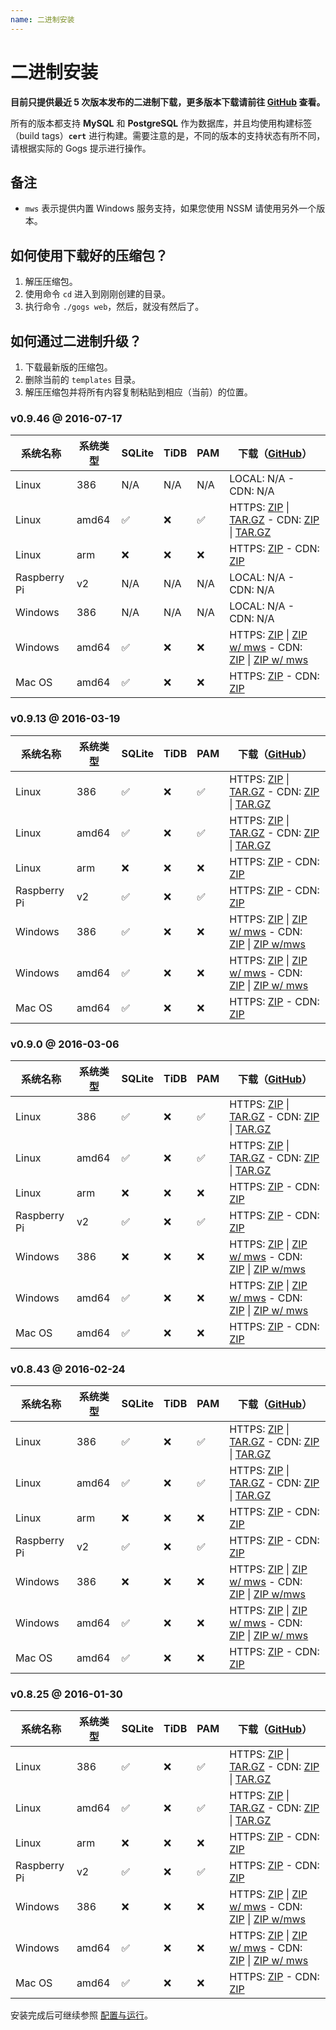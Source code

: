 ```yaml
---
name: 二进制安装
---
```


# 二进制安装

**目前只提供最近 5 次版本发布的二进制下载，更多版本下载请前往 [GitHub](https://github.com/gogits/gogs/releases?after=v0.8.25) 查看。**

所有的版本都支持 **MySQL** 和 **PostgreSQL** 作为数据库，并且均使用构建标签（build tags）**`cert`** 进行构建。需要注意的是，不同的版本的支持状态有所不同，请根据实际的 Gogs 提示进行操作。

## 备注

- `mws` 表示提供内置 Windows 服务支持，如果您使用 NSSM 请使用另外一个版本。

## 如何使用下载好的压缩包？

1. 解压压缩包。
2. 使用命令 `cd` 进入到刚刚创建的目录。
3. 执行命令 `./gogs web`，然后，就没有然后了。

## 如何通过二进制升级？

1. 下载最新版的压缩包。
2. 删除当前的 `templates` 目录。
3. 解压压缩包并将所有内容复制粘贴到相应（当前）的位置。

### v0.9.46 @ 2016-07-17

|系统名称|系统类型|SQLite|TiDB|PAM|下载（[GitHub](https://github.com/gogits/gogs/releases/tag/v0.9.46)）|
|------|----|------|----|---|--------|
|Linux|386|N/A|N/A|N/A|LOCAL: N/A - CDN: N/A|
|Linux|amd64|✅|❌|✅|HTTPS: [ZIP](https://dl.gogs.io/gogs_v0.9.46_linux_amd64.zip) \| [TAR.GZ](https://dl.gogs.io/gogs_v0.9.46_linux_amd64.tar.gz) - CDN: [ZIP](http://7d9nal.com2.z0.glb.qiniucdn.com/gogs_v0.9.46_linux_amd64.zip) \| [TAR.GZ](http://7d9nal.com2.z0.glb.qiniucdn.com/gogs_v0.9.46_linux_amd64.tar.gz)|
|Linux|arm|❌|❌|❌|HTTPS: [ZIP](https://dl.gogs.io/gogs_v0.9.46_linux_arm.zip) - CDN: [ZIP](http://7d9nal.com2.z0.glb.qiniucdn.com/gogs_v0.9.46_linux_arm.zip)|
|Raspberry Pi|v2|N/A|N/A|N/A|LOCAL: N/A - CDN: N/A|
|Windows|386|N/A|N/A|N/A|LOCAL: N/A - CDN: N/A|
|Windows|amd64|✅|❌|❌|HTTPS: [ZIP](https://dl.gogs.io/gogs_v0.9.46_windows_amd64.zip) \| [ZIP w/ mws](https://dl.gogs.io/gogs_v0.9.46_windows_amd64_mws.zip) - CDN: [ZIP](http://7d9nal.com2.z0.glb.qiniucdn.com/gogs_v0.9.46_windows_amd64.zip) \| [ZIP w/ mws](http://7d9nal.com2.z0.glb.qiniucdn.com/gogs_v0.9.46_windows_amd64_mws.zip)|
|Mac OS|amd64|✅|❌|❌|HTTPS: [ZIP](https://dl.gogs.io/gogs_v0.9.46_darwin_amd64.zip) - CDN: [ZIP](http://7d9nal.com2.z0.glb.qiniucdn.com/gogs_v0.9.46_darwin_amd64.zip)|

### v0.9.13 @ 2016-03-19

|系统名称|系统类型|SQLite|TiDB|PAM|下载（[GitHub](https://github.com/gogits/gogs/releases/tag/v0.9.13)）|
|------|----|------|----|---|--------|
|Linux|386|✅|❌|✅|HTTPS: [ZIP](https://dl.gogs.io/gogs_v0.9.13_linux_386.zip) \| [TAR.GZ](https://dl.gogs.io/gogs_v0.9.13_linux_386.tar.gz) - CDN: [ZIP](http://7d9nal.com2.z0.glb.qiniucdn.com/gogs_v0.9.13_linux_386.zip) \| [TAR.GZ](http://7d9nal.com2.z0.glb.qiniucdn.com/gogs_v0.9.13_linux_386.tar.gz)|
|Linux|amd64|✅|❌|✅|HTTPS: [ZIP](https://dl.gogs.io/gogs_v0.9.13_linux_amd64.zip) \| [TAR.GZ](https://dl.gogs.io/gogs_v0.9.13_linux_amd64.tar.gz) - CDN: [ZIP](http://7d9nal.com2.z0.glb.qiniucdn.com/gogs_v0.9.13_linux_amd64.zip) \| [TAR.GZ](http://7d9nal.com2.z0.glb.qiniucdn.com/gogs_v0.9.13_linux_amd64.tar.gz)|
|Linux|arm|❌|❌|❌|HTTPS: [ZIP](https://dl.gogs.io/gogs_v0.9.13_linux_arm.zip) - CDN: [ZIP](http://7d9nal.com2.z0.glb.qiniucdn.com/gogs_v0.9.13_linux_arm.zip)|
|Raspberry Pi|v2|✅|❌|✅|HTTPS: [ZIP](https://dl.gogs.io/gogs_v0.9.13_raspi2.zip) - CDN: [ZIP](http://7d9nal.com2.z0.glb.qiniucdn.com/gogs_v0.9.13_raspi2.zip)|
|Windows|386|✅|❌|❌|HTTPS: [ZIP](https://dl.gogs.io/gogs_v0.9.13_windows_386.zip) \| [ZIP w/ mws](https://dl.gogs.io/gogs_v0.9.13_windows_386_mws.zip) - CDN: [ZIP](http://7d9nal.com2.z0.glb.qiniucdn.com/gogs_v0.9.13_windows_386.zip) \| [ZIP w/mws](http://7d9nal.com2.z0.glb.qiniucdn.com/gogs_v0.9.13_windows_386_mws.zip)|
|Windows|amd64|✅|❌|❌|HTTPS: [ZIP](https://dl.gogs.io/gogs_v0.9.13_windows_amd64.zip) \| [ZIP w/ mws](https://dl.gogs.io/gogs_v0.9.13_windows_amd64_mws.zip) - CDN: [ZIP](http://7d9nal.com2.z0.glb.qiniucdn.com/gogs_v0.9.13_windows_amd64.zip) \| [ZIP w/ mws](http://7d9nal.com2.z0.glb.qiniucdn.com/gogs_v0.9.13_windows_amd64_mws.zip)|
|Mac OS|amd64|✅|❌|❌|HTTPS: [ZIP](https://dl.gogs.io/gogs_v0.9.13_darwin_amd64.zip) - CDN: [ZIP](http://7d9nal.com2.z0.glb.qiniucdn.com/gogs_v0.9.13_darwin_amd64.zip)|

### v0.9.0 @ 2016-03-06

|系统名称|系统类型|SQLite|TiDB|PAM|下载（[GitHub](https://github.com/gogits/gogs/releases/tag/v0.9.0)）|
|------|----|------|----|---|--------|
|Linux|386|✅|❌|✅|HTTPS: [ZIP](https://dl.gogs.io/gogs_v0.9.0_linux_386.zip) \| [TAR.GZ](https://dl.gogs.io/gogs_v0.9.0_linux_386.tar.gz) - CDN: [ZIP](http://7d9nal.com2.z0.glb.qiniucdn.com/gogs_v0.9.0_linux_386.zip) \| [TAR.GZ](http://7d9nal.com2.z0.glb.qiniucdn.com/gogs_v0.9.0_linux_386.tar.gz)|
|Linux|amd64|✅|❌|✅|HTTPS: [ZIP](https://dl.gogs.io/gogs_v0.9.0_linux_amd64.zip) \| [TAR.GZ](https://dl.gogs.io/gogs_v0.9.0_linux_amd64.tar.gz) - CDN: [ZIP](http://7d9nal.com2.z0.glb.qiniucdn.com/gogs_v0.9.0_linux_amd64.zip) \| [TAR.GZ](http://7d9nal.com2.z0.glb.qiniucdn.com/gogs_v0.9.0_linux_amd64.tar.gz)|
|Linux|arm|❌|❌|❌|HTTPS: [ZIP](https://dl.gogs.io/gogs_v0.9.0_linux_arm.zip) - CDN: [ZIP](http://7d9nal.com2.z0.glb.qiniucdn.com/gogs_v0.9.0_linux_arm.zip)|
|Raspberry Pi|v2|✅|❌|✅|HTTPS: [ZIP](https://dl.gogs.io/gogs_v0.9.0_raspi2.zip) - CDN: [ZIP](http://7d9nal.com2.z0.glb.qiniucdn.com/gogs_v0.9.0_raspi2.zip)|
|Windows|386|❌|❌|❌|HTTPS: [ZIP](https://dl.gogs.io/gogs_v0.9.0_windows_386.zip) \| [ZIP w/ mws](https://dl.gogs.io/gogs_v0.9.0_windows_386_mws.zip) - CDN: [ZIP](http://7d9nal.com2.z0.glb.qiniucdn.com/gogs_v0.9.0_windows_386.zip) \| [ZIP w/mws](http://7d9nal.com2.z0.glb.qiniucdn.com/gogs_v0.9.0_windows_386_mws.zip)|
|Windows|amd64|✅|❌|❌|HTTPS: [ZIP](https://dl.gogs.io/gogs_v0.9.0_windows_amd64.zip) \| [ZIP w/ mws](https://dl.gogs.io/gogs_v0.9.0_windows_amd64_mws.zip) - CDN: [ZIP](http://7d9nal.com2.z0.glb.qiniucdn.com/gogs_v0.9.0_windows_amd64.zip) \| [ZIP w/ mws](http://7d9nal.com2.z0.glb.qiniucdn.com/gogs_v0.9.0_windows_amd64_mws.zip)|
|Mac OS|amd64|✅|❌|❌|HTTPS: [ZIP](https://dl.gogs.io/gogs_v0.9.0_darwin_amd64.zip) - CDN: [ZIP](http://7d9nal.com2.z0.glb.qiniucdn.com/gogs_v0.9.0_darwin_amd64.zip)|

### v0.8.43 @ 2016-02-24

|系统名称|系统类型|SQLite|TiDB|PAM|下载（[GitHub](https://github.com/gogits/gogs/releases/tag/v0.8.43)）|
|------|----|------|----|---|--------|
|Linux|386|✅|❌|✅|HTTPS: [ZIP](https://dl.gogs.io/gogs_v0.8.43_linux_386.zip) \| [TAR.GZ](https://dl.gogs.io/gogs_v0.8.43_linux_386.tar.gz) - CDN: [ZIP](http://7d9nal.com2.z0.glb.qiniucdn.com/gogs_v0.8.43_linux_386.zip) \| [TAR.GZ](http://7d9nal.com2.z0.glb.qiniucdn.com/gogs_v0.8.43_linux_386.tar.gz)|
|Linux|amd64|✅|❌|✅|HTTPS: [ZIP](https://dl.gogs.io/gogs_v0.8.43_linux_amd64.zip) \| [TAR.GZ](https://dl.gogs.io/gogs_v0.8.43_linux_amd64.tar.gz) - CDN: [ZIP](http://7d9nal.com2.z0.glb.qiniucdn.com/gogs_v0.8.43_linux_amd64.zip) \| [TAR.GZ](http://7d9nal.com2.z0.glb.qiniucdn.com/gogs_v0.8.43_linux_amd64.tar.gz)|
|Linux|arm|❌|❌|❌|HTTPS: [ZIP](https://dl.gogs.io/gogs_v0.8.43_linux_arm.zip) - CDN: [ZIP](http://7d9nal.com2.z0.glb.qiniucdn.com/gogs_v0.8.43_linux_arm.zip)|
|Raspberry Pi|v2|✅|❌|✅|HTTPS: [ZIP](https://dl.gogs.io/gogs_v0.8.43_raspi2.zip) - CDN: [ZIP](http://7d9nal.com2.z0.glb.qiniucdn.com/gogs_v0.8.43_raspi2.zip)|
|Windows|386|❌|❌|❌|HTTPS: [ZIP](https://dl.gogs.io/gogs_v0.8.43_windows_386.zip) \| [ZIP w/ mws](https://dl.gogs.io/gogs_v0.8.43_windows_386_mws.zip) - CDN: [ZIP](http://7d9nal.com2.z0.glb.qiniucdn.com/gogs_v0.8.43_windows_386.zip) \| [ZIP w/mws](http://7d9nal.com2.z0.glb.qiniucdn.com/gogs_v0.8.43_windows_386_mws.zip)|
|Windows|amd64|✅|❌|❌|HTTPS: [ZIP](https://dl.gogs.io/gogs_v0.8.43_windows_amd64.zip) \| [ZIP w/ mws](https://dl.gogs.io/gogs_v0.8.43_windows_amd64_mws.zip) - CDN: [ZIP](http://7d9nal.com2.z0.glb.qiniucdn.com/gogs_v0.8.43_windows_amd64.zip) \| [ZIP w/ mws](http://7d9nal.com2.z0.glb.qiniucdn.com/gogs_v0.8.43_windows_amd64_mws.zip)|
|Mac OS|amd64|✅|❌|❌|HTTPS: [ZIP](https://dl.gogs.io/gogs_v0.8.43_darwin_amd64.zip) - CDN: [ZIP](http://7d9nal.com2.z0.glb.qiniucdn.com/gogs_v0.8.43_darwin_amd64.zip)|

### v0.8.25 @ 2016-01-30

|系统名称|系统类型|SQLite|TiDB|PAM|下载（[GitHub](https://github.com/gogits/gogs/releases/tag/v0.8.25)）|
|------|----|------|----|---|--------|
|Linux|386|✅|❌|✅|HTTPS: [ZIP](https://dl.gogs.io/gogs_v0.8.25_linux_386.zip) \| [TAR.GZ](https://dl.gogs.io/gogs_v0.8.25_linux_386.tar.gz) - CDN: [ZIP](http://7d9nal.com2.z0.glb.qiniucdn.com/gogs_v0.8.25_linux_386.zip) \| [TAR.GZ](http://7d9nal.com2.z0.glb.qiniucdn.com/gogs_v0.8.25_linux_386.tar.gz)|
|Linux|amd64|✅|❌|✅|HTTPS: [ZIP](https://dl.gogs.io/gogs_v0.8.25_linux_amd64.zip) \| [TAR.GZ](https://dl.gogs.io/gogs_v0.8.25_linux_amd64.tar.gz) - CDN: [ZIP](http://7d9nal.com2.z0.glb.qiniucdn.com/gogs_v0.8.25_linux_amd64.zip) \| [TAR.GZ](http://7d9nal.com2.z0.glb.qiniucdn.com/gogs_v0.8.25_linux_amd64.tar.gz)|
|Linux|arm|❌|❌|❌|HTTPS: [ZIP](https://dl.gogs.io/gogs_v0.8.25_linux_arm.zip) - CDN: [ZIP](http://7d9nal.com2.z0.glb.qiniucdn.com/gogs_v0.8.25_linux_arm.zip)|
|Raspberry Pi|v2|✅|❌|✅|HTTPS: [ZIP](https://dl.gogs.io/gogs_v0.8.25_raspi2.zip) - CDN: [ZIP](http://7d9nal.com2.z0.glb.qiniucdn.com/gogs_v0.8.25_raspi2.zip)|
|Windows|386|❌|❌|❌|HTTPS: [ZIP](https://dl.gogs.io/gogs_v0.8.25_windows_386.zip) \| [ZIP w/ mws](https://dl.gogs.io/gogs_v0.8.25_windows_386_mws.zip) - CDN: [ZIP](http://7d9nal.com2.z0.glb.qiniucdn.com/gogs_v0.8.25_windows_386.zip) \| [ZIP w/mws](http://7d9nal.com2.z0.glb.qiniucdn.com/gogs_v0.8.25_windows_386_mws.zip)|
|Windows|amd64|✅|❌|❌|HTTPS: [ZIP](https://dl.gogs.io/gogs_v0.8.25_windows_amd64.zip) \| [ZIP w/ mws](https://dl.gogs.io/gogs_v0.8.25_windows_amd64_mws.zip) - CDN: [ZIP](http://7d9nal.com2.z0.glb.qiniucdn.com/gogs_v0.8.25_windows_amd64.zip) \| [ZIP w/ mws](http://7d9nal.com2.z0.glb.qiniucdn.com/gogs_v0.8.25_windows_amd64_mws.zip)|
|Mac OS|amd64|✅|❌|❌|HTTPS: [ZIP](https://dl.gogs.io/gogs_v0.8.25_darwin_amd64.zip) - CDN: [ZIP](http://7d9nal.com2.z0.glb.qiniucdn.com/gogs_v0.8.25_darwin_amd64.zip)|

安装完成后可继续参照 [配置与运行](configuration_and_run.html)。
